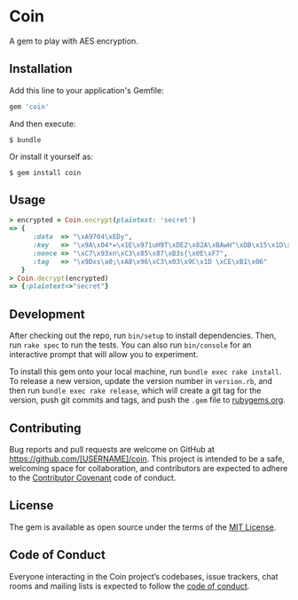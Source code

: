 # Coin

A gem to play with AES encryption.

## Installation

Add this line to your application's Gemfile:

```ruby
gem 'coin'
```

And then execute:

    $ bundle

Or install it yourself as:

    $ gem install coin

## Usage

```ruby
> encrypted = Coin.encrypt(plaintext: 'secret')
=> {
      :data  => "\xA9704\xEDy",
      :key   => "\x9A\x04*=\x1E\x971uH9T\xDE2\x82A\xBAwH^\xDB\x15\x1D\xF1\x96\xD5V&]\xB9\xD4\x8F\xD5",
      :nonce => "\xC7\x93xn\xC3\x85\x87\xB3s{\x0E\xF7",
      :tag   => "\x9Dxs\a0;\xA8\x96\xC3\x03\x9C\x1D \xCE\xB1\x06"
   }
> Coin.decrypt(encrypted)
=> {:plaintext=>"secret"}
```

## Development

After checking out the repo, run `bin/setup` to install dependencies. Then, run `rake spec` to run the tests. You can also run `bin/console` for an interactive prompt that will allow you to experiment.

To install this gem onto your local machine, run `bundle exec rake install`. To release a new version, update the version number in `version.rb`, and then run `bundle exec rake release`, which will create a git tag for the version, push git commits and tags, and push the `.gem` file to [rubygems.org](https://rubygems.org).

## Contributing

Bug reports and pull requests are welcome on GitHub at https://github.com/[USERNAME]/coin. This project is intended to be a safe, welcoming space for collaboration, and contributors are expected to adhere to the [Contributor Covenant](http://contributor-covenant.org) code of conduct.

## License

The gem is available as open source under the terms of the [MIT License](https://opensource.org/licenses/MIT).

## Code of Conduct

Everyone interacting in the Coin project’s codebases, issue trackers, chat rooms and mailing lists is expected to follow the [code of conduct](https://github.com/[USERNAME]/coin/blob/master/CODE_OF_CONDUCT.md).
